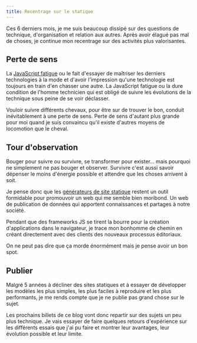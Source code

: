 ```yaml
---
title: Recentrage sur le statique
---
```


Ces 6 derniers mois, je me suis beaucoup dissipé sur des questions de technique, d'organisation et relation aux autres. Après avoir élagué pas mal de choses, je continue mon recentrage sur des activités plus valorisantes.

## Perte de sens

La [JavaScript fatigue](https://medium.com/@ericclemmons/javascript-fatigue-48d4011b6fc4) ou le fait d'essayer de maîtriser les derniers technologies à la mode et d'avoir l'impression qu'une technologie est toujours en train d'en chasser une autre. La JavaScript fatigue ou la dure condition de l'homme technicien qui est obligé de suivre les évolutions de la technique sous peine de se voir déclasser.

Vouloir suivre différents chevaux, pour être sur de trouver le bon, conduit inévitablement à une perte de sens. Perte de sens d'autant plus grande pour moi quand je suis convaincu qu'il existe d'autres moyens de locomotion que le cheval.

## Tour d'observation

Bouger pour suivre ou survivre, se transformer pour exister… mais pourquoi ne simplement ne pas bouger et observer. Survivre c'est aussi savoir dépenser le moins d'énergie possible et attendre que les choses arrivent à soit. 

Je pense donc que les [générateurs de site statique](/generateur-site-statique/) restent un outil formidable pour promouvoir un web qui me semble bien moribond. Un web de publication de données qui apportent connaissances et partages à notre société.

Pendant que des frameworks JS se tirent la bourre pour la création d'applications dans le navigateur, je trace mon bonhomme de chemin en créant directement avec des clients des nouveaux processus éditoriaux.

On ne peut pas dire que ça morde énormément mais je pense avoir un bon spot.

## Publier

Malgré 5 années à décliner des sites statiques et à essayer de développer les modèles les plus simples, les plus faciles à reproduire et les plus performants, je me rends compte que je ne publie pas grand chose sur le sujet.

Les prochains billets de ce blog vont donc repartir sur des sujets un peu plus technique. Je vais essayer de faire quelques retours d'expérience sur les différents essais que j'ai pu faire et montrer leur avantages, leur évolution possible et leur limite.






